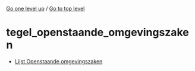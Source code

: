<!-- generated by markdown-notes-tree -->

<!-- upward navigation links generated by markdown-notes-tree start here -->

[Go one level up](../SUMMARY.md) / [Go to top level](../../../../SUMMARY.md)

<!-- upward navigation links generated by markdown-notes-tree end here -->

# tegel_openstaande_omgevingszaken

<!-- optional markdown-notes-tree directory description starts here -->

<!-- optional markdown-notes-tree directory description ends here -->

- [Lijst Openstaande omgevingszaken](lijst_openstaande_omgevingzaken.md)
